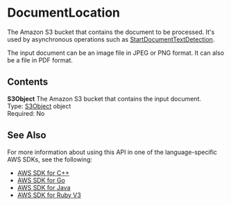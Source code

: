 # DocumentLocation<a name="API_DocumentLocation"></a>

The Amazon S3 bucket that contains the document to be processed\. It's used by asynchronous operations such as [StartDocumentTextDetection](API_StartDocumentTextDetection.md)\.

The input document can be an image file in JPEG or PNG format\. It can also be a file in PDF format\.

## Contents<a name="API_DocumentLocation_Contents"></a>

 **S3Object**   <a name="Textract-Type-DocumentLocation-S3Object"></a>
The Amazon S3 bucket that contains the input document\.  
Type: [S3Object](API_S3Object.md) object  
Required: No

## See Also<a name="API_DocumentLocation_SeeAlso"></a>

For more information about using this API in one of the language\-specific AWS SDKs, see the following:
+  [AWS SDK for C\+\+](https://docs.aws.amazon.com/goto/SdkForCpp/textract-2018-06-27/DocumentLocation) 
+  [AWS SDK for Go](https://docs.aws.amazon.com/goto/SdkForGoV1/textract-2018-06-27/DocumentLocation) 
+  [AWS SDK for Java](https://docs.aws.amazon.com/goto/SdkForJava/textract-2018-06-27/DocumentLocation) 
+  [AWS SDK for Ruby V3](https://docs.aws.amazon.com/goto/SdkForRubyV3/textract-2018-06-27/DocumentLocation) 
